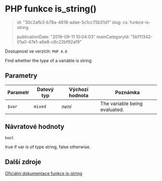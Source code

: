 PHP funkce is_string()
======================

> id: "30c2afb3-b78a-4618-adae-5c1cc75b31d1"
> slug:
> 	cs: funkce-is-string
>
> publicationDate: "2019-09-11 10:04:03"
> mainCategoryId: "5bf11342-01a0-47e1-a6a8-c8c22bf92af9"

Dostupnost ve verzích: `PHP 4.0`

Find whether the type of a variable is string


Parametry
--------------

| Parametr | Datový typ | Výchozí hodnota | Poznámka |
|-----|-----|-----|-----|
| `$var` | `mixed` | *není* | The variable being evaluated. |


Návratové hodnoty
----------------

`bool`

true if var is of type string,
false otherwise.

Další zdroje
------------

[Oficiální dokumentace funkce is-string](https://www.php.net/manual/en/function.is-string.php)
